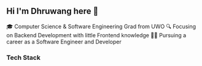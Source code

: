 ## Hi I'm Dhruwang here 👋

🎓 Computer Science & Software Engineering Grad from UWO
🔍 Focusing on Backend Development with little Frontend knowledge
👨‍💻 Pursuing a career as a Software Engineer and Developer

### Tech Stack
<img align='left' />
<!--
**dhruwanga19/dhruwanga19** is a ✨ _special_ ✨ repository because its `README.md` (this file) appears on your GitHub profile.

Here are some ideas to get you started:

- 🔭 I’m currently working on ...
- 🌱 I’m currently learning ...
- 👯 I’m looking to collaborate on ...
- 🤔 I’m looking for help with ...c
- 💬 Ask me about ...
- 📫 How to reach me: ...
- 😄 Pronouns: ...
- ⚡ Fun fact: ...
-->
